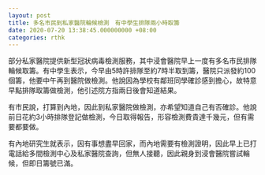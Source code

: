 ```yaml
---
layout: post
title: 多名市民到私家醫院輪候檢測　有中學生排隊兩小時取籌
date: 2020-07-20 13:38:45.000000000 +08:00
categories: rthk
---
```


部分私家醫院提供新型冠狀病毒檢測服務，其中浸會醫院早上一度有多名市民排隊輪候取籌。有中學生表示，今早由5時許排隊至約7時半取到籌，醫院只派發約100個籌，他要中午再到醫院做檢測。他說因為學校有鄰班同學確診感到擔心，故特意早點排隊取籌做檢測，他引述院方指兩日後會知道結果。

有市民說，打算到內地，因此到私家醫院做檢測，亦希望知道自己有否確診。他說前日花約3小時排隊登記做檢測，今日取得報告，形容檢測費貴達千幾元，但有需要都要做。

有內地研究生就表示，因有事想盡早回家，而內地需要有檢測證明，因此早上已打電話給多間檢測中心及私家醫院查詢，但無人接聽，因此親身到浸會醫院嘗試輪候，但即日籌號已滿。
